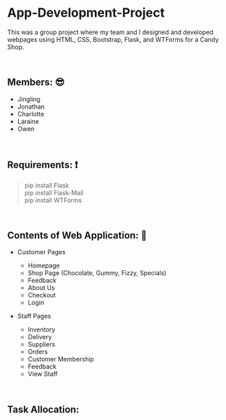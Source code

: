 # App-Development-Project
This was a group project where my team and I designed and developed webpages using HTML, CSS, Bootstrap, Flask, and WTForms for a Candy Shop.

&nbsp;
## Members: :sunglasses:
- Jingling
- Jonathan
- Charlotte
- Laraine
- Owen

&nbsp;
## Requirements: :exclamation:
> pip install Flask <br>
> pip install Flask-Mail <br>
> pip install WTForms <br>

&nbsp;
## Contents of Web Application: :page_facing_up:
- Customer Pages
  - Homepage
  - Shop Page (Chocolate, Gummy, Fizzy, Specials)
  - Feedback
  - About Us
  - Checkout
  - Login

- Staff Pages
  - Inventory
  - Delivery
  - Suppliers
  - Orders
  - Customer Membership
  - Feedback
  - View Staff

&nbsp;
## Task Allocation:


&nbsp;
